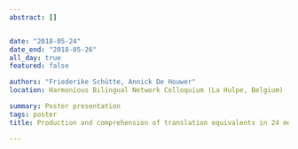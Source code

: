 ```yaml
---
abstract: []


date: "2018-05-24"
date_end: "2018-05-26"
all_day: true
featured: false

authors: "Friederike Schütte, Annick De Houwer"
location: Harmonious Bilingual Network Colloquium (La Hulpe, Belgium)

summary: Poster presentation
tags: poster
title: Production and comprehension of translation equivalents in 24 months old bilingual toddlers - An investigation on the basis of M-CDI and FRAKIS data

---
```

